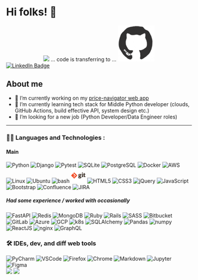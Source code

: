 # Hi folks! 👋

<!--
**ivanprytula/ivanprytula** is a ✨ _special_ ✨ repository because its `README.md` (this file) appears on your GitHub profile.

Here are some ideas to get you started:

- 🔭 I’m currently working on ...
- 🌱 I’m currently learning ...
- 👯 I’m looking to collaborate on ...
- 🤔 I’m looking for help with ...
- 💬 Ask me about ...
- 📫 How to reach me: ...
- 😄 Pronouns: ...
- ⚡ Fun fact: ...
-->
<div align="center">
  <img src="https://media.giphy.com/media/M9gbBd9nbDrOTu1Mqx/giphy.gif" width="100"/>
  ... code is transferring to ...
  <img src="octo.gif" width="100"/>
</div>


<div id="badges">
  <a href="https://www.linkedin.com/in/ivan-prytula/">
    <img src="https://img.shields.io/badge/LinkedIn-blue?style=for-the-badge&logo=linkedin&logoColor=white" alt="LinkedIn Badge"/>
  </a>
</div>

## About me
- 🔭 I’m currently working on my [price-navigator web app](https://github.com/ivanprytula/price-navigator)
- 🌱 I’m currently learning tech stack for Middle Python developer (clouds, GitHub Actions, build effective API, system design etc.)
- 🤔 I’m looking for a new job (Python Developer/Data Engineer roles)

---

### 👨‍💻 Languages and Technologies :  

#### Main

<div>
    <img src="https://cdn.jsdelivr.net/gh/devicons/devicon/icons/python/python-original-wordmark.svg" alt="Python" width="40" height="40" />
    <img src="https://cdn.jsdelivr.net/gh/devicons/devicon/icons/django/django-plain-wordmark.svg" alt="Django" width="40" height="40" />
    <img src="https://cdn.jsdelivr.net/gh/devicons/devicon/icons/pytest/pytest-original-wordmark.svg" alt="Pytest" width="40" height="40" />
    <img src="https://cdn.jsdelivr.net/gh/devicons/devicon/icons/sqlite/sqlite-original-wordmark.svg" alt="SQLite" width="40" height="40" />
    <img src="https://cdn.jsdelivr.net/gh/devicons/devicon/icons/postgresql/postgresql-original-wordmark.svg" alt="PostgreSQL" width="40" height="40" />
    <img src="https://cdn.jsdelivr.net/gh/devicons/devicon/icons/docker/docker-original-wordmark.svg" alt="Docker" width="40" height="40" />
    <img src="https://cdn.jsdelivr.net/gh/devicons/devicon/icons/amazonwebservices/amazonwebservices-original-wordmark.svg" alt="AWS" width="40" height="40" />
    <img src="https://cdn.jsdelivr.net/gh/devicons/devicon/icons/linux/linux-original.svg" alt="Linux" width="40" height="40" />
    <img src="https://cdn.jsdelivr.net/gh/devicons/devicon/icons/ubuntu/ubuntu-plain-wordmark.svg" alt="Ubuntu" width="40" height="40" />    
    <img src="https://cdn.jsdelivr.net/gh/devicons/devicon/icons/bash/bash-original.svg" alt="bash" width="40" height="40" />
    <img src="https://github.com/devicons/devicon/blob/master/icons/git/git-original-wordmark.svg" alt="Git" width="40" height="40" />
    <img src="https://cdn.jsdelivr.net/gh/devicons/devicon/icons/html5/html5-original-wordmark.svg" alt="HTML5" width="40" height="40" />
    <img src="https://cdn.jsdelivr.net/gh/devicons/devicon/icons/css3/css3-original-wordmark.svg" alt="CSS3" width="40" height="40" />
    <img src="https://cdn.jsdelivr.net/gh/devicons/devicon/icons/jquery/jquery-original-wordmark.svg" alt="jQuery" width="40" height="40" />
    <img src="https://cdn.jsdelivr.net/gh/devicons/devicon/icons/javascript/javascript-original.svg" alt="JavaScript" width="40" height="40" />
    <img src="https://cdn.jsdelivr.net/gh/devicons/devicon/icons/bootstrap/bootstrap-original-wordmark.svg" alt="Bootstrap" width="40" height="40" />
    <img src="https://cdn.jsdelivr.net/gh/devicons/devicon/icons/confluence/confluence-original.svg" alt="Confluence" width="40" height="40" />   
    <img src="https://cdn.jsdelivr.net/gh/devicons/devicon/icons/jira/jira-original-wordmark.svg" alt="JIRA" width="40" height="40" />
</div>

##### Had some experience / worked with occasionally

<div>
    <img src="https://cdn.jsdelivr.net/gh/devicons/devicon/icons/fastapi/fastapi-original-wordmark.svg" alt="FastAPI" width="40" height="40" />
    <img src="https://cdn.jsdelivr.net/gh/devicons/devicon/icons/redis/redis-original-wordmark.svg" alt="Redis" width="40" height="40" />
    <img src="https://cdn.jsdelivr.net/gh/devicons/devicon/icons/mongodb/mongodb-original-wordmark.svg" alt="MongoDB" width="40" height="40" />
    <img src="https://cdn.jsdelivr.net/gh/devicons/devicon/icons/ruby/ruby-original-wordmark.svg" alt="Ruby" width="40" height="40" />
    <img src="https://cdn.jsdelivr.net/gh/devicons/devicon/icons/rails/rails-original-wordmark.svg" alt="Rails" width="40" height="40" />
    <img src="https://cdn.jsdelivr.net/gh/devicons/devicon/icons/sass/sass-original.svg" alt="SASS" width="40" height="40" />
    <img src="https://cdn.jsdelivr.net/gh/devicons/devicon/icons/bitbucket/bitbucket-original-wordmark.svg" alt="Bitbucket" width="40" height="40" />
    <img src="https://cdn.jsdelivr.net/gh/devicons/devicon/icons/gitlab/gitlab-original-wordmark.svg" alt="GitLab" width="40" height="40" />
    <img src="https://cdn.jsdelivr.net/gh/devicons/devicon/icons/azure/azure-original-wordmark.svg" alt="Azure" width="40" height="40" />
    <img src="https://cdn.jsdelivr.net/gh/devicons/devicon/icons/googlecloud/googlecloud-original-wordmark.svg" alt="GCP" width="40" height="40" />
    <img src="https://cdn.jsdelivr.net/gh/devicons/devicon/icons/kubernetes/kubernetes-plain-wordmark.svg" alt="k8s" width="40" height="40" />
    <img src="https://cdn.jsdelivr.net/gh/devicons/devicon/icons/sqlalchemy/sqlalchemy-original.svg" alt="SQLAlchemy" width="40" height="40" />
    <img src="https://cdn.jsdelivr.net/gh/devicons/devicon/icons/pandas/pandas-original-wordmark.svg" alt="Pandas" width="40" height="40" />
    <img src="https://cdn.jsdelivr.net/gh/devicons/devicon/icons/numpy/numpy-original-wordmark.svg" alt="numpy" width="40" height="40" />
    <img src="https://cdn.jsdelivr.net/gh/devicons/devicon/icons/react/react-original-wordmark.svg" alt="ReactJS" width="40" height="40" /> 
    <img src="https://cdn.jsdelivr.net/gh/devicons/devicon/icons/nginx/nginx-original.svg" alt="nginx" width="40" height="40" />
    <img src="https://cdn.jsdelivr.net/gh/devicons/devicon/icons/graphql/graphql-plain-wordmark.svg" alt="GraphQL" width="40" height="40" />
</div>

### :hammer_and_wrench: IDEs, dev, and diff web tools

<div>
    <img src="https://cdn.jsdelivr.net/gh/devicons/devicon/icons/pycharm/pycharm-original.svg" alt="PyCharm" width="40" height="40"  />
    <img src="https://cdn.jsdelivr.net/gh/devicons/devicon/icons/vscode/vscode-original.svg" alt="VSCode" width="40" height="40" />
    <img src="https://cdn.jsdelivr.net/gh/devicons/devicon/icons/firefox/firefox-original-wordmark.svg" alt="Firefox" width="40" height="40" />
    <img src="https://cdn.jsdelivr.net/gh/devicons/devicon/icons/chrome/chrome-original-wordmark.svg" alt="Chrome" width="40" height="40" />    
    <img src="https://cdn.jsdelivr.net/gh/devicons/devicon/icons/markdown/markdown-original.svg" alt="Markdown" width="40" height="40" />
    <img src="https://cdn.jsdelivr.net/gh/devicons/devicon/icons/jupyter/jupyter-original-wordmark.svg" alt="Jupyter" width="40" height="40" />
    <img src="https://cdn.jsdelivr.net/gh/devicons/devicon/icons/figma/figma-original.svg" alt="Figma" width="40" height="40" />
</div>
<div>
  <img src="https://skillicons.dev/icons?i=postman" />
  <img src="https://skillicons.dev/icons?i=githubactions" />
</div>
